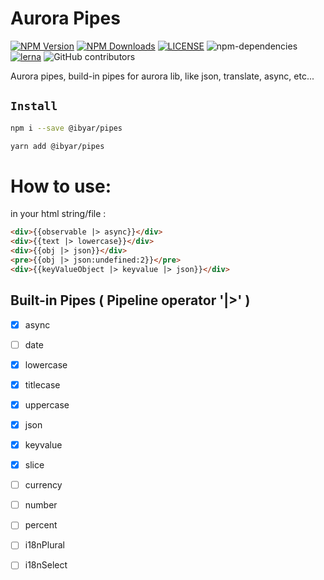 # Aurora Pipes

[![NPM Version][npm-image]][npm-url]
[![NPM Downloads][downloads-image]][downloads-url]
[![LICENSE][license-img]][license-url]
![npm-dependencies][npm-dep-url]
[![lerna][lerna-img]][lerna-url]
![GitHub contributors][contributors]

[npm-image]: https://img.shields.io/npm/v/@ibyar/pipes.svg
[npm-url]: https://npmjs.org/package/@ibyar/pipes
[downloads-image]: https://img.shields.io/npm/dt/@ibyar/pipes
[downloads-url]: https://npmjs.org/package/@ibyar/pipes
[license-img]: https://img.shields.io/github/license/ibyar/aurora
[license-url]: https://github.com/ibyar/aurora/blob/master/LICENSE
[npm-dep-url]: https://img.shields.io/david/ibyar/pipes.svg?maxAge=2592000
[lerna-img]: https://img.shields.io/badge/maintained%20with-lerna-cc00ff.svg
[lerna-url]: https://lerna.js.org/
[contributors]: https://img.shields.io/github/contributors/ibyar/aurora

Aurora pipes, build-in pipes for aurora lib, like json, translate, async, etc...

## `Install`

```bash
npm i --save @ibyar/pipes
```

```bash
yarn add @ibyar/pipes
```

# How to use:

in your html string/file :

```html
<div>{{observable |> async}}</div>
<div>{{text |> lowercase}}</div>
<div>{{obj |> json}}</div>
<pre>{{obj |> json:undefined:2}}</pre>
<div>{{keyValueObject |> keyvalue |> json}}</div>

```

## Built-in Pipes ( Pipeline operator '|>' )

- [x] async
- [ ] date
- [x] lowercase
- [x] titlecase
- [x] uppercase
- [x] json
- [x] keyvalue
- [x] slice
- [ ] currency
- [ ] number
- [ ] percent
- [ ] i18nPlural
- [ ] i18nSelect

